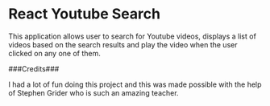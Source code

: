 # React Youtube Search

This application allows user to search for Youtube videos, displays a list of videos based on the search results and play the video when the user clicked on any one of them.

###Credits###

I had a lot of fun doing this project and this was made possible with the help of Stephen Grider who is such an amazing teacher.

